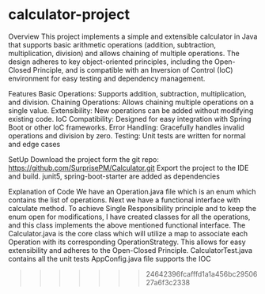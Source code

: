 # calculator-project

Overview
This project implements a simple and extensible calculator in Java that supports basic arithmetic operations (addition, subtraction, multiplication, division) and allows chaining of multiple operations. The design adheres to key object-oriented principles, including the Open-Closed Principle, and is compatible with an Inversion of Control (IoC) environment for easy testing and dependency management.

Features
Basic Operations: Supports addition, subtraction, multiplication, and division.
Chaining Operations: Allows chaining multiple operations on a single value.
Extensibility: New operations can be added without modifying existing code.
IoC Compatibility: Designed for easy integration with Spring Boot or other IoC frameworks.
Error Handling: Gracefully handles invalid operations and division by zero.
Testing: Unit tests are written for normal and edge cases


SetUp
Download the project form the git repo: https://github.com/SurprisePM/Calculator.git
Export the project to the IDE and build.
junit5, spring-boot-starter are added as dependencies


Explanation of Code
We have an Operation.java file which is an enum which contains the list of operations.
Next we have a functional interface with calculate method.
To achieve Single Responsibility principle and to keep the enum open for modifications, I have created classes for all the operations, and this class implements the above mentioned functional interface.
The Calculator.java is the core class which will utilize a map to associate each Operation with its corresponding OperationStrategy. This allows for easy extensibility and adheres to the Open-Closed Principle. 
CalculatorTest.java contains all the unit tests
AppConfig.java file supports the IOC

>>>>>>> 24642396fcafffd1a1a456bc2950627a6f3c2338
